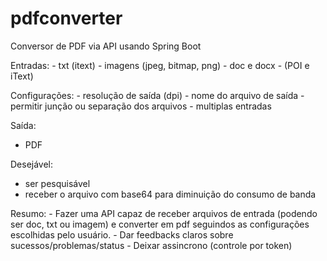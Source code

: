 # pdfconverter
Conversor de PDF via API usando Spring Boot

Entradas:
	- txt (itext) 
	- imagens (jpeg, bitmap, png) 
	- doc e docx - (POI e iText) 
	 
Configurações:
 	- resolução de saída (dpi)
 	- nome do arquivo de saída
 	- permitir junção ou separação dos arquivos
 	- multiplas entradas	

Saída:
   - PDF  

Desejável:
   - ser pesquisável   
   - receber o arquivo com base64 para diminuição do consumo de banda

Resumo: 
	- Fazer uma API capaz de receber arquivos de entrada (podendo ser doc, txt ou imagem) e converter
	em pdf seguindos as configurações escolhidas pelo usuário.
	- Dar feedbacks claros sobre sucessos/problemas/status
	- Deixar assincrono (controle por token)

